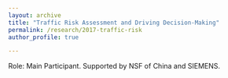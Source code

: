 ```yaml
---
layout: archive
title: "Traffic Risk Assessment and Driving Decision-Making"
permalink: /research/2017-traffic-risk
author_profile: true

---
```


Role: Main Participant. Supported by NSF of China and SIEMENS.